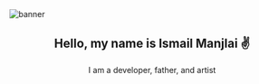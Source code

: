 <img src="https://i.imgur.com/BJfOtGk.jpg" alt="banner">
<h2 align="center">Hello, my name is Ismail Manjlai ✌</h2>
<p align="center">I am a developer, father, and artist</p>
